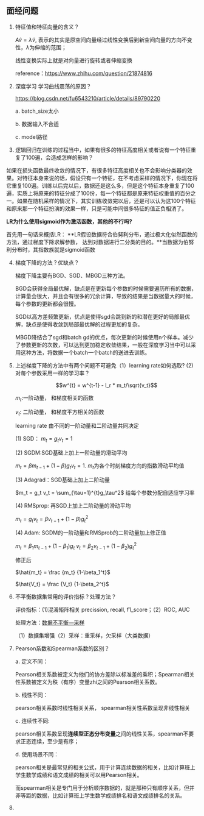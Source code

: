 ## 面经问题

1. 特征值和特征向量的含义？

   $A\hat{v} = \lambda \hat{v}$, 表示的其实是原空间向量经过线性变换后到新空间向量的方向不变性，$\lambda$为伸缩的范围；

   线性变换实际上就是对向量进行旋转或者伸缩变换

   reference：https://www.zhihu.com/question/21874816

   

2. 深度学习 学习曲线震荡的原因？

   https://blog.csdn.net/fu6543210/article/details/89790220

   a. batch_size太小

   b. 数据输入不合适

   c. model路径

   

3.  逻辑回归在训练的过程当中，如果有很多的特征高度相关或者说有一个特征重复了100遍，会造成怎样的影响？

   如果在损失函数最终收敛的情况下，有很多特征高度相关也不会影响分类器的效果。对特征本身来说的话，假设只有一个特征，在不考虑采样的情况下，你现在将它重复100遍。训练以后完以后，数据还是这么多，但是这个特征本身重复了100遍，实质上将原来的特征分成了100份，每一个特征都是原来特征权重值的百分之一。如果在随机采样的情况下，其实训练收敛完以后，还是可以认为这100个特征和原来那一个特征扮演的效果一样，只是可能中间很多特征的值正负相消了。
   
   **LR为什么使用sigmoid作为激活函数，其他的不行吗?**
   
   首先用一句话来概括LR： **LR假设数据符合伯努利分布，通过极大化似然函数的方法，通过梯度下降求解参数， 达到对数据进行二分类的目的。**当数据为伯努利分布时，其指数族就是sigmoid函数
   
   
   
   
   
4. 梯度下降的方法？优缺点？

   梯度下降主要有BGD、SGD、MBGD三种方法。

   BGD会获得全局最优解，缺点是在更新每个参数的时候需要遍历所有的数据，计算量会很大，并且会有很多的冗余计算，导致的结果是当数据量大的时候，每个参数的更新都会很慢。

   SGD以高方差频繁更新，优点是使得sgd会跳到新的和潜在更好的局部最优解，缺点是使得收敛到局部最优解的过程更加的复杂。

   MBGD降结合了sgd和batch gd的优点，每次更新的时候使用n个样本。减少了参数更新的次数，可以达到更加稳定收敛结果，一般在深度学习当中可以采用这种方法，将数据一个batch一个batch的送进去训练。

   

5. 上述梯度下降的方法中有两个问题不可避免（1）learning rate如何选取? (2)对每个参数采用一样的学习率？

   $$w^{t} = w^{t-1} - l_r * m_t/\sqrt{v_t}$$

   $m_t$:一阶动量， 和梯度相关的函数

   $v_t$: 二阶动量， 和梯度平方相关的函数 

   learning rate 由不同的一阶动量和二阶动量共同决定

   (1) SGD： $m_t = g_t v_t = 1$

   (2) SGDM:SGD基础上加上一阶动量的滑动平均

    $m_t = \beta m_{t-1} + (1-\beta) g_t v_t=1$. $m_t$为各个时刻梯度方向的指数滑动平均值

   (3) Adagrad：SGD基础上加上二阶动量

   $m_t = g_t v_t = \sum_{\tau=1}^{t}g_\tau^2$ 给每个参数分配自适应学习率

   (4) RMSprop: 再SGD上加上二阶动量的滑动平均

   $m_t = g_t v_t = \beta v_{t-1} + (1-\beta)g_t^2$ 

   (4) Adam: SGDM的一阶动量和RMSprob的二阶动量加上修正值

   $m_t = \beta_1 m_{t-1} + (1-\beta_1) g_t$ $v_t = \beta_2 v_{t-1} + (1-\beta_2)g_t^2$

   修正后

   $\hat{m_t} =  \frac {m_t} {1-\beta_1^t}$

   $\hat{V_t} =  \frac {V_t} {1-\beta_2^t}$

   

6. 不平衡数据集常用的评价指标？处理方法？

   评价指标：(1)混淆矩阵相关 precission, recall, f1_score；（2）ROC, AUC

   处理方法：[数据不平衡—采样](https://github.com/sladesha/Reflection_Summary/blob/master/数据预处理/数据平衡/采样.md#L1)

   （1）数据集增强（2）采样：重采样，欠采样（大类数据）

   

7. Pearson系数和Spearman系数的区别？

   a. 定义不同：

   Pearson相关系数被定义为他们的协方差除以标准差的乘积；Spearman相关性系数被定义为秩（有序）变量zhi之间的Pearson相关系数。

   b. 线性不同：

   pearson相关系数时线性相关关系， spearman相关性系数呈现非线性相关

   c. 连续性不同:

   pearson相关系数呈现**连续型正态分布变量**之间的线性关系，spearman不要求正态连续，至少是有序；

   d. 使用场景不同：

   pearson相关是最常见的相关公式，用于计算连续数据的相关，比如计算班上学生数学成绩和语文成绩的相关可以用Pearson相关。

   而spearman相关是专门用于分析顺序数据的，就是那种只有顺序关系，但并非等距的数据，比如计算班上学生数学成绩排名和语文成绩排名的关系。

   

8. 

   

​    